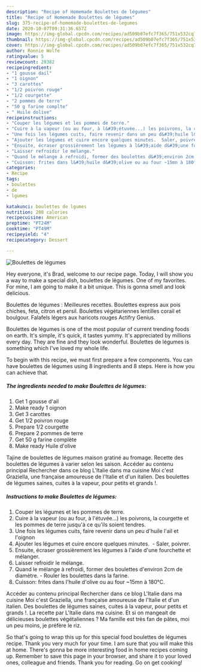 ```yaml
---
description: "Recipe of Homemade Boulettes de légumes"
title: "Recipe of Homemade Boulettes de légumes"
slug: 375-recipe-of-homemade-boulettes-de-legumes
date: 2020-10-07T09:31:36.657Z
image: https://img-global.cpcdn.com/recipes/ad509b07efc7f365/751x532cq70/boulettes-de-legumes-photo-principale-de-la-recette.jpg
thumbnail: https://img-global.cpcdn.com/recipes/ad509b07efc7f365/751x532cq70/boulettes-de-legumes-photo-principale-de-la-recette.jpg
cover: https://img-global.cpcdn.com/recipes/ad509b07efc7f365/751x532cq70/boulettes-de-legumes-photo-principale-de-la-recette.jpg
author: Ronnie Wolfe
ratingvalue: 5
reviewcount: 20382
recipeingredient:
- "1 gousse dail"
- "1 oignon"
- "3 carottes"
- "1/2 poivron rouge"
- "1/2 courgette"
- "2 pommes de terre"
- "50 g farine complte"
- " Huile dolive"
recipeinstructions:
- "Couper les légumes et les pommes de terre.⁣"
- "Cuire à la vapeur (ou au four, à l&#39;étuvée...) les poivrons, la courgette et les pommes de terre jusqu&#39;à ce qu&#39;ils soient tendres.⁣"
- "Une fois les légumes cuits, faire revenir dans un peu d&#39;huile l&#39;ail et l&#39;oignon"
- "Ajouter les légumes et cuire encore quelques minutes. ⁣ Saler, poivrer.⁣"
- "Ensuite, écraser grossièrement les légumes à l&#39;aide d&#39;une fourchette et mélanger.⁣"
- "Laisser refroidir le mélange.⁣"
- "Quand le mélange à refroidi, former des boulettes d&#39;environ 2cm de diamètre.⁣ Rouler les boulettes dans la farine.⁣"
- "Cuisson: frites dans l&#39;huile d&#39;olive ou au four ~15mn à 180°C.⁣"
categories:
- Recipe
tags:
- boulettes
- de
- lgumes

katakunci: boulettes de lgumes 
nutrition: 208 calories
recipecuisine: American
preptime: "PT24M"
cooktime: "PT49M"
recipeyield: "4"
recipecategory: Dessert

---
```



![Boulettes de légumes](https://img-global.cpcdn.com/recipes/ad509b07efc7f365/751x532cq70/boulettes-de-legumes-photo-principale-de-la-recette.jpg)

Hey everyone, it's Brad, welcome to our recipe page. Today, I will show you a way to make a special dish, boulettes de légumes. One of my favorites. For mine, I am going to make it a bit unique. This is gonna smell and look delicious.

Boulettes de légumes : Meilleures recettes. Boulettes express aux pois chiches, feta, citron et persil. Boulettes végétariennes lentilles corail et boulgour. Falafels légers aux haricots rouges Actifry Genius.

Boulettes de légumes is one of the most popular of current trending foods on earth. It's simple, it's quick, it tastes yummy. It's appreciated by millions every day. They are fine and they look wonderful. Boulettes de légumes is something which I've loved my whole life.


To begin with this recipe, we must first prepare a few components. You can have boulettes de légumes using 8 ingredients and 8 steps. Here is how you can achieve that.

<!--inarticleads1-->

##### The ingredients needed to make Boulettes de légumes:

1. Get 1 gousse d&#39;ail
1. Make ready 1 oignon
1. Get 3 carottes
1. Get 1/2 poivron rouge
1. Prepare 1/2 courgette
1. Prepare 2 pommes de terre
1. Get 50 g farine complète
1. Make ready  Huile d&#39;olive


Tajine de boulettes de légumes maison gratiné au fromage. Recette des boulettes de légumes à varier selon les saison. Accéder au contenu principal Rechercher dans ce blog L&#39;Italie dans ma cuisine Moi c&#39;est Graziella, une française amoureuse de l&#39;Italie et d&#39;un italien. Des boulettes de légumes saines, cuites à la vapeur, pour petits et grands !. 

<!--inarticleads2-->

##### Instructions to make Boulettes de légumes:

1. Couper les légumes et les pommes de terre.⁣
1. Cuire à la vapeur (ou au four, à l&#39;étuvée...) les poivrons, la courgette et les pommes de terre jusqu&#39;à ce qu&#39;ils soient tendres.⁣
1. Une fois les légumes cuits, faire revenir dans un peu d&#39;huile l&#39;ail et l&#39;oignon
1. Ajouter les légumes et cuire encore quelques minutes. ⁣ - Saler, poivrer.⁣
1. Ensuite, écraser grossièrement les légumes à l&#39;aide d&#39;une fourchette et mélanger.⁣
1. Laisser refroidir le mélange.⁣
1. Quand le mélange à refroidi, former des boulettes d&#39;environ 2cm de diamètre.⁣ - Rouler les boulettes dans la farine.⁣
1. Cuisson: frites dans l&#39;huile d&#39;olive ou au four ~15mn à 180°C.⁣


Accéder au contenu principal Rechercher dans ce blog L&#39;Italie dans ma cuisine Moi c&#39;est Graziella, une française amoureuse de l&#39;Italie et d&#39;un italien. Des boulettes de légumes saines, cuites à la vapeur, pour petits et grands !. La recette par L&#39;Italie dans ma cuisine. Et si on mangeait de délicieuses boulettes végétaliennes ? Ma famille est très fan de pâtes, moi un peu moins, je préfère le riz. 

So that's going to wrap this up for this special food boulettes de légumes recipe. Thank you very much for your time. I am sure that you will make this at home. There's gonna be more interesting food in home recipes coming up. Remember to save this page in your browser, and share it to your loved ones, colleague and friends. Thank you for reading. Go on get cooking!
